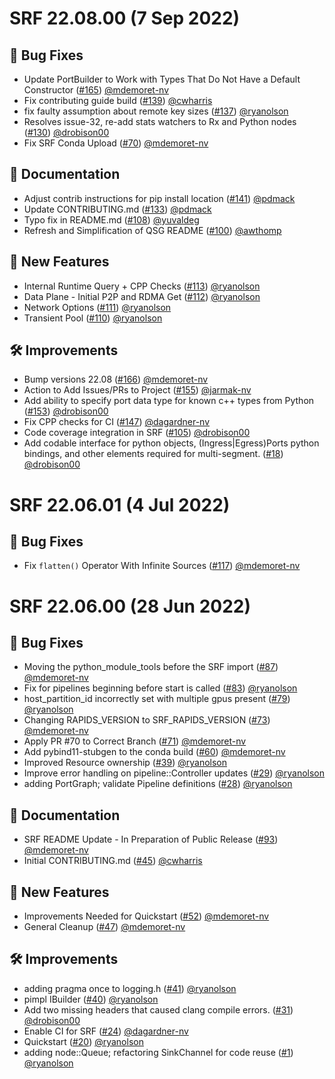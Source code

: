 # SRF 22.08.00 (7 Sep 2022)

## 🐛 Bug Fixes

- Update PortBuilder to Work with Types That Do Not Have a Default Constructor ([#165](https://github.com/nv-morpheus/SRF/pull/165)) [@mdemoret-nv](https://github.com/mdemoret-nv)
- Fix contributing guide build ([#139](https://github.com/nv-morpheus/SRF/pull/139)) [@cwharris](https://github.com/cwharris)
- fix faulty assumption about remote key sizes ([#137](https://github.com/nv-morpheus/SRF/pull/137)) [@ryanolson](https://github.com/ryanolson)
- Resolves issue-32, re-add stats watchers to Rx and Python nodes ([#130](https://github.com/nv-morpheus/SRF/pull/130)) [@drobison00](https://github.com/drobison00)
- Fix SRF Conda Upload ([#70](https://github.com/nv-morpheus/SRF/pull/70)) [@mdemoret-nv](https://github.com/mdemoret-nv)

## 📖 Documentation

- Adjust contrib instructions for pip install location ([#141](https://github.com/nv-morpheus/SRF/pull/141)) [@pdmack](https://github.com/pdmack)
- Update CONTRIBUTING.md ([#133](https://github.com/nv-morpheus/SRF/pull/133)) [@pdmack](https://github.com/pdmack)
- Typo fix in README.md ([#108](https://github.com/nv-morpheus/SRF/pull/108)) [@yuvaldeg](https://github.com/yuvaldeg)
- Refresh and Simplification of QSG README ([#100](https://github.com/nv-morpheus/SRF/pull/100)) [@awthomp](https://github.com/awthomp)

## 🚀 New Features

- Internal Runtime Query + CPP Checks ([#113](https://github.com/nv-morpheus/SRF/pull/113)) [@ryanolson](https://github.com/ryanolson)
- Data Plane - Initial P2P and RDMA Get ([#112](https://github.com/nv-morpheus/SRF/pull/112)) [@ryanolson](https://github.com/ryanolson)
- Network Options ([#111](https://github.com/nv-morpheus/SRF/pull/111)) [@ryanolson](https://github.com/ryanolson)
- Transient Pool ([#110](https://github.com/nv-morpheus/SRF/pull/110)) [@ryanolson](https://github.com/ryanolson)

## 🛠️ Improvements

- Bump versions 22.08 ([#166](https://github.com/nv-morpheus/SRF/pull/166)) [@mdemoret-nv](https://github.com/mdemoret-nv)
- Action to Add Issues/PRs to Project ([#155](https://github.com/nv-morpheus/SRF/pull/155)) [@jarmak-nv](https://github.com/jarmak-nv)
- Add ability to specify port data type for known c++ types from Python ([#153](https://github.com/nv-morpheus/SRF/pull/153)) [@drobison00](https://github.com/drobison00)
- Fix CPP checks for CI ([#147](https://github.com/nv-morpheus/SRF/pull/147)) [@dagardner-nv](https://github.com/dagardner-nv)
- Code coverage integration in SRF ([#105](https://github.com/nv-morpheus/SRF/pull/105)) [@drobison00](https://github.com/drobison00)
- Add codable interface for python objects, (Ingress|Egress)Ports python bindings, and other elements required for multi-segment. ([#18](https://github.com/nv-morpheus/SRF/pull/18)) [@drobison00](https://github.com/drobison00)

# SRF 22.06.01 (4 Jul 2022)

## 🐛 Bug Fixes

- Fix `flatten()` Operator With Infinite Sources ([#117](https://github.com/nv-morpheus/SRF/pull/117)) [@mdemoret-nv](https://github.com/mdemoret-nv)

# SRF 22.06.00 (28 Jun 2022)

## 🐛 Bug Fixes

- Moving the python_module_tools before the SRF import ([#87](https://github.com/nv-morpheus/SRF/pull/87)) [@mdemoret-nv](https://github.com/mdemoret-nv)
- Fix for pipelines beginning before start is called ([#83](https://github.com/nv-morpheus/SRF/pull/83)) [@ryanolson](https://github.com/ryanolson)
- host_partition_id incorrectly set with multiple gpus present ([#79](https://github.com/nv-morpheus/SRF/pull/79)) [@ryanolson](https://github.com/ryanolson)
- Changing RAPIDS_VERSION to SRF_RAPIDS_VERSION ([#73](https://github.com/nv-morpheus/SRF/pull/73)) [@mdemoret-nv](https://github.com/mdemoret-nv)
- Apply PR #70 to Correct Branch ([#71](https://github.com/nv-morpheus/SRF/pull/71)) [@mdemoret-nv](https://github.com/mdemoret-nv)
- Add pybind11-stubgen to the conda build ([#60](https://github.com/nv-morpheus/SRF/pull/60)) [@mdemoret-nv](https://github.com/mdemoret-nv)
- Improved Resource ownership ([#39](https://github.com/nv-morpheus/SRF/pull/39)) [@ryanolson](https://github.com/ryanolson)
- Improve error handling on pipeline::Controller updates ([#29](https://github.com/nv-morpheus/SRF/pull/29)) [@ryanolson](https://github.com/ryanolson)
- adding PortGraph; validate Pipeline definitions ([#28](https://github.com/nv-morpheus/SRF/pull/28)) [@ryanolson](https://github.com/ryanolson)

## 📖 Documentation

- SRF README Update - In Preparation of Public Release ([#93](https://github.com/nv-morpheus/SRF/pull/93)) [@mdemoret-nv](https://github.com/mdemoret-nv)
- Initial CONTRIBUTING.md ([#45](https://github.com/nv-morpheus/SRF/pull/45)) [@cwharris](https://github.com/cwharris)

## 🚀 New Features

- Improvements Needed for Quickstart ([#52](https://github.com/nv-morpheus/SRF/pull/52)) [@mdemoret-nv](https://github.com/mdemoret-nv)
- General Cleanup ([#47](https://github.com/nv-morpheus/SRF/pull/47)) [@mdemoret-nv](https://github.com/mdemoret-nv)

## 🛠️ Improvements

- adding pragma once to logging.h ([#41](https://github.com/nv-morpheus/SRF/pull/41)) [@ryanolson](https://github.com/ryanolson)
- pimpl IBuilder ([#40](https://github.com/nv-morpheus/SRF/pull/40)) [@ryanolson](https://github.com/ryanolson)
- Add two missing headers that caused clang compile errors. ([#31](https://github.com/nv-morpheus/SRF/pull/31)) [@drobison00](https://github.com/drobison00)
- Enable CI for SRF ([#24](https://github.com/nv-morpheus/SRF/pull/24)) [@dagardner-nv](https://github.com/dagardner-nv)
- Quickstart ([#20](https://github.com/nv-morpheus/SRF/pull/20)) [@ryanolson](https://github.com/ryanolson)
- adding node::Queue; refactoring SinkChannel for code reuse ([#1](https://github.com/nv-morpheus/SRF/pull/1)) [@ryanolson](https://github.com/ryanolson)
